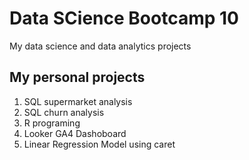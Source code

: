 # Data SCience Bootcamp 10
My data science and data analytics projects

## My personal projects

1. SQL supermarket analysis
2. SQL churn analysis
3. R programing
4. Looker GA4 Dashoboard
5. Linear Regression Model using caret
